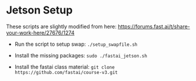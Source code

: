 # Jetson Setup

These scripts are slightly modified from here:
https://forums.fast.ai/t/share-your-work-here/27676/1274

* Run the script to setup swap:
``
	./setup_swapfile.sh
``
* Install the missing packages:
``
	sudo ./fastai_jetson.sh
``

* Install the fastai class material:
``
	git clone https://github.com/fastai/course-v3.git
``
